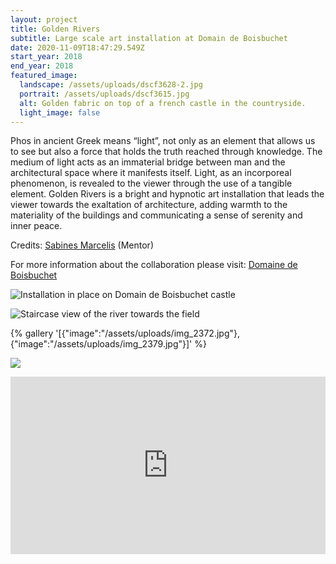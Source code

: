 ```yaml
---
layout: project
title: Golden Rivers
subtitle: Large scale art installation at Domain de Boisbuchet
date: 2020-11-09T18:47:29.549Z
start_year: 2018
end_year: 2018
featured_image:
  landscape: /assets/uploads/dscf3628-2.jpg
  portrait: /assets/uploads/dscf3615.jpg
  alt: Golden fabric on top of a french castle in the countryside.
  light_image: false
---
```

Phos in ancient Greek means “light”, not only as an element that allows us to see but also a force that holds the truth reached through knowledge. The medium of light acts as an immaterial bridge between man and the architectural space where it manifests itself. Light, as an incorporeal phenomenon, is revealed to the viewer through the use of a tangible element. Golden Rivers is a bright and hypnotic art installation that leads the viewer towards the exaltation of architecture, adding warmth to the materiality of the buildings and communicating a sense of serenity and inner peace.

Credits: [Sabines Marcelis](https://sabinemarcelis.com/) (Mentor)

For more information about the collaboration please visit: [Domaine de Boisbuchet](https://www.boisbuchet.org/workshop/exploring-light/)

![Installation in place on Domain de Boisbuchet castle](/assets/uploads/dscf3638.jpg "Installation in place on Domain de Boisbuchet castle")



![Staircase view of the river towards the field](/assets/uploads/stairs.jpg "Staircase view of the river towards the field")

{% gallery '[{"image":"/assets/uploads/img_2372.jpg"},{"image":"/assets/uploads/img_2379.jpg"}]' %}

![](/assets/uploads/test.jpg)







<div style="padding:56.25% 0 0 0;position:relative;"><iframe src="https://player.vimeo.com/video/232454423?loop=1&title=0&byline=0&portrait=0" style="position:absolute;top:0;left:0;width:100%;height:100%;" frameborder="0" allow="autoplay; fullscreen" allowfullscreen></iframe></div><script src="https://player.vimeo.com/api/player.js"></script>